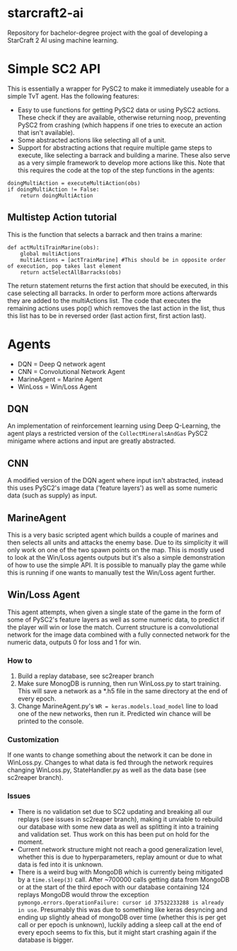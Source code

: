 # starcraft2-ai
Repository for bachelor-degree project with the goal of developing a StarCraft 2 AI using machine learning.

# Simple SC2 API
This is essentially a wrapper for PySC2 to make it immediately useable for a simple TvT agent. Has the following features:
* Easy to use functions for getting PySC2 data or using PySC2 actions. These check if they are available, otherwise returning noop, preventing PySC2 from crashing (which happens if one tries to execute an action that isn't available).
* Some abstracted actions like selecting all of a unit.
* Support for abstracting actions that require multiple game steps to execute, like selecting a barrack and building a marine. These also serve as a very simple framework to develop more actions like this. Note that this requires the code at the top of the step functions in the agents: 
```
doingMultiAction = executeMultiAction(obs)
if doingMultiAction != False:
    return doingMultiAction
```
## Multistep Action tutorial
This is the function that selects a barrack and then trains a marine:
```
def actMultiTrainMarine(obs):
    global multiActions
    multiActions = [actTrainMarine] #This should be in opposite order of execution, pop takes last element
    return actSelectAllBarracks(obs)
```
The return statement returns the first action that should be executed, in this case selecting all barracks. In order to perform more actions afterwards they are added to the multiActions list. The code that executes the remaining actions uses pop() which removes the last action in the list, thus this list has to be in reversed order (last action first, first action last).

# Agents

* DQN = Deep Q network agent
* CNN = Convolutional Network Agent
* MarineAgent = Marine Agent
* WinLoss = Win/Loss Agent

## DQN
An implementation of reinforcement learning using Deep Q-Learning, the agent plays a restricted version of the `CollectMineralsAndGas` PySC2 minigame where actions and input are greatly abstracted.

## CNN
A modified version of the DQN agent where input isn't abstracted, instead this uses PySC2's image data ('feature layers') as well as some numeric data (such as supply) as input.

## MarineAgent
This is a very basic scripted agent which builds a couple of marines and then selects all units and attacks the enemy base. Due to its simplicity it will only work on one of the two spawn points on the map. This is mostly used to look at the Win/Loss agents outputs but it's also a simple demonstration of how to use the simple API. It is possible to manually play the game while this is running if one wants to manually test the Win/Loss agent further.


## Win/Loss Agent
This agent attempts, when given a single state of the game in the form of some of PySC2's feature layers as well as some numeric data, to predict if the player will win or lose the match. Current structure is a convolutional network for the image data combined with a fully connected network for the numeric data, outputs 0 for loss and 1 for win.

### How to
> 
1. Build a replay database, see sc2reaper branch
2. Make sure MonogDB is running, then run WinLoss.py to start training. This will save a network as a \*.h5 file in the same directory at the end of every epoch.
3. Change MarineAgent.py's `WR = keras.models.load_model` line to load one of the new networks, then run it. Predicted win chance will be printed to the console.

### Customization
If one wants to change something about the network it can be done in WinLoss.py.
Changes to what data is fed through the network requires changing WinLoss.py, StateHandler.py as well as the data base (see sc2reaper branch).

### Issues
* There is no validation set due to SC2 updating and breaking all our replays (see issues in sc2reaper branch), making it unviable to rebuild our database with some new data as well as splitting it into a training and validation set. Thus work on this has been put on hold for the moment.
* Current network structure might not reach a good generalization level, whether this is due to hyperparameters, replay amount or due to what data is fed into it is unknown.
* There is a weird bug with MongoDB which is currently being mitigated by a `time.sleep(3)` call. After ~700000 calls getting data from MongoDB or at the start of the third epoch with our database containing 124 replays MongoDB would throw the exception `pymongo.errors.OperationFailure: cursor id 37532233288 is already in use`. Presumably this was due to something like keras desyncing and ending up slightly ahead of mongoDB over time (whether this is per get call or per epoch is unknown), luckily adding a sleep call at the end of every epoch seems to fix this, but it might start crashing again if the database is bigger.
